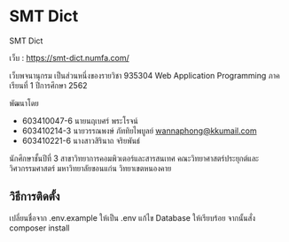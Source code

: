 # SMT Dict
SMT Dict

เว็บ : https://smt-dict.numfa.com/

เว็บพจนานุกรม เป็นส่วนหนึ่งของรายวิชา 935304 Web Application Programming ภาคเรียนที่ 1 ปีการศึกษา 2562

พัฒนาโดย

- 603410047-6 นายนฤเบศร์ พระโรจน์
- 603410214-3 นายวรรณพงษ์ ภัททิยไพบูลย์ <wannaphong@kkumail.com>
- 603410221-6 นางสาวสิรินาถ จริยพันธ์

นักศึกษาชั้นปีที่ 3 สาขาวิทยาการคอมพิวเตอร์และสารสนเทศ คณะวิทยาศาสตร์ประยุกต์และวิศวกรรมศาสตร์ มหาวิทยาลัยขอนแก่น วิทยาเขตหนองคาย

## วิธีการติดตั้ง

เปลี่ยนชื่อจาก .env.example ให้เป็น .env แก้ไข Database ให้เรียบร้อย จากนั้นสั่ง composer install
